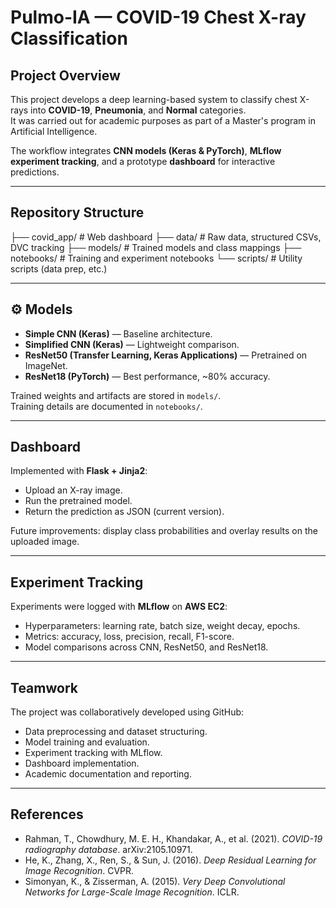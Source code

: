# Pulmo-IA — COVID-19 Chest X-ray Classification

##  Project Overview
This project develops a deep learning-based system to classify chest X-rays into **COVID-19**, **Pneumonia**, and **Normal** categories.  
It was carried out for academic purposes as part of a Master's program in Artificial Intelligence.

The workflow integrates **CNN models (Keras & PyTorch)**, **MLflow experiment tracking**, and a prototype **dashboard** for interactive predictions.

---

##  Repository Structure
├── covid_app/ # Web dashboard 
├── data/ # Raw data, structured CSVs, DVC tracking
├── models/ # Trained models and class mappings
├── notebooks/ # Training and experiment notebooks
└── scripts/ # Utility scripts (data prep, etc.)

---

## ⚙️ Models
- **Simple CNN (Keras)** — Baseline architecture.  
- **Simplified CNN (Keras)** — Lightweight comparison.  
- **ResNet50 (Transfer Learning, Keras Applications)** — Pretrained on ImageNet.  
- **ResNet18 (PyTorch)** — Best performance, ~80% accuracy.  

Trained weights and artifacts are stored in `models/`.  
Training details are documented in `notebooks/`.  

---

## Dashboard
Implemented with **Flask + Jinja2**:
- Upload an X-ray image.  
- Run the pretrained model.  
- Return the prediction as JSON (current version).  

Future improvements: display class probabilities and overlay results on the uploaded image.

---

##  Experiment Tracking
Experiments were logged with **MLflow** on **AWS EC2**:
- Hyperparameters: learning rate, batch size, weight decay, epochs.  
- Metrics: accuracy, loss, precision, recall, F1-score.  
- Model comparisons across CNN, ResNet50, and ResNet18.  

---

## Teamwork
The project was collaboratively developed using GitHub:
- Data preprocessing and dataset structuring.  
- Model training and evaluation.  
- Experiment tracking with MLflow.  
- Dashboard implementation.  
- Academic documentation and reporting.  

---

## References
- Rahman, T., Chowdhury, M. E. H., Khandakar, A., et al. (2021). *COVID-19 radiography database*. arXiv:2105.10971.  
- He, K., Zhang, X., Ren, S., & Sun, J. (2016). *Deep Residual Learning for Image Recognition*. CVPR.  
- Simonyan, K., & Zisserman, A. (2015). *Very Deep Convolutional Networks for Large-Scale Image Recognition*. ICLR.  
